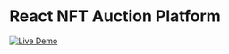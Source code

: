 # React NFT Auction Platform

[![Live Demo](https://img.shields.io/badge/Demo-Click%20Here-brightgreen)](https://nameless-castle-94869-6cdd3e0d35fe.herokuapp.com)
